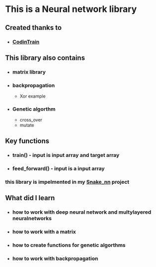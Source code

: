 # This is a Neural network library

## Created thanks to
* ### [CodinTrain](https://thecodingtrain.com/)

## This library also contains
* ### matrix library
* ### backpropagation
   * Xor example
* ### Genetic algorthm
    * cross_over
    * mutate

## Key functions
* ### train() - input is input array and target array
* ### feed_forward() - input is a input array


### this library is impelmented in my [Snake_nn](https://github.com/Plotun333/Snake_nn) project 


## What did I learn
* ### how to work with deep neural network and multylayered neuralnetworks
* ### how to work with a matrix
* ### how to create functions for genetic algorthms
* ### how to work with backpropagation
